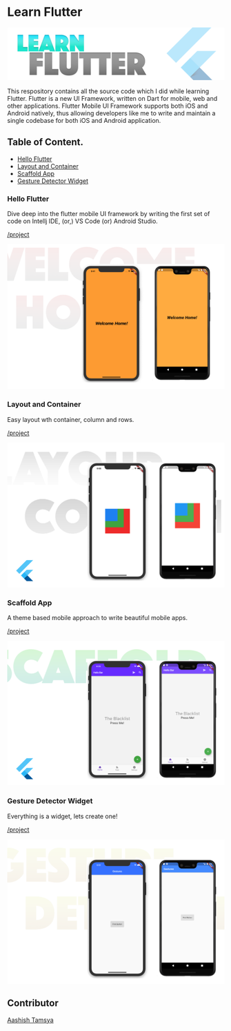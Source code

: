 # Learn Flutter

![Learn Flutter](/resources/cover.png "Learn Flutter")

This respository contains all the source code which I did while learning Flutter. Flutter is a new UI Framework, written on Dart for mobile, web and other applications. Flutter Mobile UI Framework supports both iOS and Android natively, thus allowing developers like me to write and maintain a single codebase for both iOS and Android application.

## Table of Content.

 - [Hello Flutter](#hello-flutter)
 - [Layout and Container](#layout-and-container)
 - [Scaffold App](#scaffold-app)
 - [Gesture Detector Widget](#gesture-detector-widget)
 
 
### Hello Flutter

Dive deep into the flutter mobile UI framework by writing the first set of code on Intellj IDE, (or,) VS Code (or) Android Studio.

[/project](/first_flutter_app)

![Hello Flutter](/resources/welcome_home.png "Hello Flutter")

### Layout and Container

Easy layout wth container, column and rows.

[/project](/intro_layouts_containers)

![Layout and Container](/resources/layout_container.png "Layout and Container")

### Scaffold App

A theme based mobile approach to write beautiful mobile apps.

[/project](/intro_scaffold)

![Scaffold](/resources/scaffold.png "Scaffold")

### Gesture Detector Widget

Everything is a widget, lets create one!

[/project](/gesture_detector)

![Gesture Detector ](/resources/gesture_detector.png "Gesture Detector ")

## Contributor 

[Aashish Tamsya](https://www.aashishtamsya.com) 